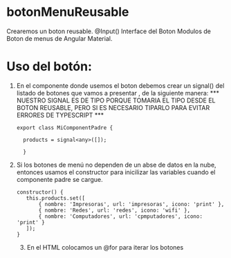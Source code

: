 # botonMenuReusable
Crearemos un boton reusable.
@Input()
Interface del Boton 
Modulos de Boton de menus de Angular Material.

# Uso del botón:

  1. En el componente donde usemos el boton debemos crear un signal() del listado de botones que vamos a presentar , de la siguiente manera:
    *** NUESTRO SIGNAL ES DE TIPO <ANY> PORQUE TOMARIA EL TIPO DESDE EL BOTON REUSABLE, PERO SI ES NECESARIO TIPARLO PARA EVITAR ERRORES DE TYPESCRIPT ***

         export class MiComponentPadre {
     
           products = signal<any>([]);

           }
         
  2. Si los botones de menú no dependen de un abse de datos en la nube,
     entonces usamos el constructor para inicilizar las variables cuando el componente padre se cargue.

         constructor() {        
            this.products.set([
                { nombre: 'Impresoras', url: 'impresoras', icono: 'print' },
                { nombre: 'Redes', url: 'redes', icono: 'wifi' },
                { nombre: 'Computadores', url: 'cpmputadores', icono: 'print' }               
            ]);
         }
     3. En el HTML colocamos un @for para iterar los botones

